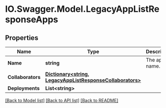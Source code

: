 # IO.Swagger.Model.LegacyAppListResponseApps
## Properties

Name | Type | Description | Notes
------------ | ------------- | ------------- | -------------
**Name** | **string** | The app name. | [optional] 
**Collaborators** | [**Dictionary&lt;string, LegacyAppListResponseCollaborators&gt;**](LegacyAppListResponseCollaborators.md) |  | [optional] 
**Deployments** | **List&lt;string&gt;** |  | [optional] 

[[Back to Model list]](../README.md#documentation-for-models) [[Back to API list]](../README.md#documentation-for-api-endpoints) [[Back to README]](../README.md)

